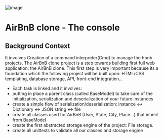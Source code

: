 ![image](https://github.com/abu-baasit/AirBnB_clone/assets/132352758/73a2824f-0c1a-4ce1-9a27-35f1d0bbc14f)
# AirBnB clone - The console

## Background Context

It involves Creation of a command interpreter(Cmd) to manage the hbnb projects.
The AirBnB clone project is a step towards building first full web application: the AirBnB clone. This first step is very important because its a foundation which the following project will be built upon: HTML/CSS templating, database storage, API, front-end integration…

* Each task is linked and it involves:
* putting in place a parent class (called BaseModel) to take care of the initialization, serialization and deserialization of your future instances
* create a simple flow of serialization/deserialization: Instance <-> Dictionary <-> JSON string <-> file
* create all classes used for AirBnB (User, State, City, Place…) that inherit from BaseModel
* create the first abstracted storage engine of the project: File storage.
* create all unittests to validate all our classes and storage engine
